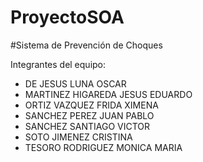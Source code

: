 # ProyectoSOA

#Sistema de Prevención de Choques

Integrantes del equipo:
- DE JESUS LUNA OSCAR
- MARTINEZ HIGAREDA JESUS EDUARDO
- ORTIZ VAZQUEZ FRIDA XIMENA
- SANCHEZ PEREZ JUAN PABLO
- SANCHEZ SANTIAGO VICTOR
- SOTO JIMENEZ CRISTINA
- TESORO RODRIGUEZ MONICA MARIA

